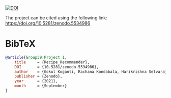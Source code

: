 <a href="https://doi.org/10.5281/zenodo.5534986"><img src="https://zenodo.org/badge/DOI/10.5281/zenodo.5534986.svg" alt="DOI"></a>

The project can be cited using the following link: https://doi.org/10.5281/zenodo.5534986


# BibTeX

```bibtex
@article{Group39:Project 1,
	title 	  = {Recipe_Recommender},
	DOI 	  = {10.5281/zenodo.5534986},
	author    = {Gokul Koganti, Rachana Kondabala, Harikrishna Selvaraj, Kiran Bharadwaj, Smayana Pidugu},
	publisher = {Zenodo},
	year      = {2021},
	month     = {September}
}

```
